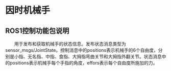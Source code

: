 # 因时机械手
## ROS1控制功能包说明
&emsp;&emsp;用于发布和获取机械手的状态信息。发布状态消息类型为sensor_msgs/JointState。控制消息中的positions表示机械手的6个自由度，分别是小指、无名指、中指、食指、大拇指弯曲关节和大拇指外翻关节。状态消息中的positions表示机械手每个手指的角度，effors表示每个自由度所施加的力。
